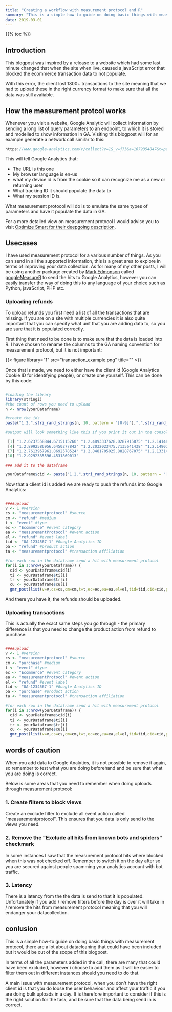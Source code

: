 ```yaml
---
title: "Creating a workflow with measurement protocol and R"
summary: "This is a simple how-to guide on doing basic things with measurement protocol"
date: 2019-03-01
---
```

{{% toc %}}

## Introduction
This blogpost was inspired by a release to a website which had some last minute changed that when the site when live, caused a javaScript error that blocked the ecommerce transaction data to not populate.

With this error, the client lost 1800+ transactions to the site meaning that we had to upload these in the right currency format to make sure that all the data was still avaliable.

## How the measurement protcol works
Whenever you visit a website, Google Analytic will collect information by sending a long list of query parameters to an endpoint, to which it is stored and modelled to show information in GA. Visiting this blogpost will for an example generate a network call similar to this:
```javaScript
https://www.google-analytics.com/r/collect?v=1&_v=j73&a=1679354847&t=pageview&_s=1&dl=https%3A%2F%2Fwww.mawani.dk%2Fpost%2Fmeasurement-protocol-usecases%2F&ul=en-us&de=UTF-8&dt=Creating%20a%20workflow%20with%20measurement%20protocol%20and%20R%20%7C%20DMH%20Analytics&sd=24-bit&sr=1440x900&vp=1440x256&je=0&_u=QACAAAAB~&jid=651243071&gjid=1319476248&cid=1164110852.1529450664&tid=UA-134673438-1&_gid=106302445.1550868348&_r=1&gtm=2wg241WBTJ7HR&z=1265093896
```

This will tell Google Analytics that:

* The URL is this one
* My browser language is en-us
* what my device id is from the cookie so it can recognize me as a new or returning user
* What tracking ID it should populate the data to
* What my session ID is.

What measurement protocol will do is to emulate the same types of parameters and have it populate the data in GA.

For a more detailed view on measurement protocol I would advise you to visit 
[Optimize Smart for their deepgoing description](https://www.optimizesmart.com/understanding-universal-analytics-measurement-protocol/).

## Usecases
I have used measurement protocol for a various number of things. As you can send in all the supported information, this is a great area to explore in terms of improving your data collection. As for many of my other posts, I will be using another package created by [Mark Edmonson](https://twitter.com/HoloMarkeD) called [googleMeasureR](https://github.com/MarkEdmondson1234/googleMeasureR) to send the hits to Google Analytics, however you can easily transfer the way of doing this to any language of your choice such as Python, javaScript, PHP etc.

### Uploading refunds
To upload refunds you first need a list of all the transactions that are missing. If you are on a site with multiple currencies it is also quite important that you can specify what unit that you are adding data to, so you are sure that it is populated correctly.

First thing that need to be done is to make sure that the data is loaded into R. I have chosen to rename the columns to the GA naming convention for measurement protocol, but it is not important:

{{< figure library="1" src="transaction_example.png" title="" >}}

Once that is made, we need to either have the client id (Google Analytics Cookie ID for identifying people), or create one yourself. This can be done by this code:

```r

#loading the library
library(stringi)
#the count of rows you need to upload
n <- nrow(yourDataframe)

#create the ids
paste("1.2.",stri_rand_strings(n, 10, pattern = "[0-9]"),".",stri_rand_strings(n, 10, pattern = "[0-9]"), sep = "")

#output will look something like this if you print it out in the console

 [1] "1.2.6237558844.6715115260" "1.2.4893337628.0287915875" "1.2.1414860945.6106576917"
 [4] "1.2.8992586956.6450277842" "1.2.2032023475.7135641438" "1.2.1490282359.1139988407"
 [7] "1.2.7613957961.8692578524" "1.2.8481705025.8828767075" "1.2.1331455569.2063291053"
[10] "1.2.9292335596.4531869013"

### add it to the dataframe

yourDataframe$cid <- paste("1.2.",stri_rand_strings(n, 10, pattern = "[0-9]"),".",stri_rand_strings(n, 10, pattern = "[0-9]"), sep = "")

```
Now that a client id is added we are ready to push the refunds into Google Analytics:

```r

####upload
v <- 1 #version
cs <- "measurementprotocol" #source
cm <- "refund" #medium
t <- "event" #type
ec <- "Ecommerce" #event category
ea <- "measurementProtocol" #event action
el <- "refund" #event label
tid <- "UA-1234567-1" #Google Analytics ID
pa <- "refund" #product action
ta <- "measurementprotocol" #transaction affiliation

#for each row in the dataframe send a hit with measurement protocol
for(i in 1:nrow(yourDataframe)) {
  cid <- yourDataframe$cid[i]
  ti <- yourDataframe$ti[i]
  tr <- yourDataframe$tr[i]
  cu <- yourDataframe$cu[i]
  gmr_post(list(v=v,cs=cs,cm=cm,t=t,ec=ec,ea=ea,el=el,tid=tid,cid=cid,pa=pa,ti=ti,tr=tr,cu=cu,ta=ta,ni="1"))

```

And there you have it, the refunds should be uploaded.

### Uploading transactions
This is actually the exact same steps you go through - the primary difference is that you need to change the product action from refund to purchase:

```r

####upload
v <- 1 #version
cs <- "measurementprotocol" #source
cm <- "purchase" #medium
t <- "event" #type
ec <- "Ecommerce" #event category
ea <- "measurementProtocol" #event action
el <- "refund" #event label
tid <- "UA-1234567-1" #Google Analytics ID
pa <- "purchase" #product action
ta <- "measurementprotocol" #transaction affiliation

#for each row in the dataframe send a hit with measurement protocol
for(i in 1:nrow(yourDataframe)) {
  cid <- yourDataframe$cid[i]
  ti <- yourDataframe$ti[i]
  tr <- yourDataframe$tr[i]
  cu <- yourDataframe$cu[i]
  gmr_post(list(v=v,cs=cs,cm=cm,t=t,ec=ec,ea=ea,el=el,tid=tid,cid=cid,pa=pa,ti=ti,tr=tr,cu=cu,ta=ta,ni="1"))

```
## words of caution
When you add data to Google Analytics, it is not possible to remove it again, so remember to test what you are doing beforehand and be sure that what you are doing is correct. 

Below is some areas that you need to remember when doing uploads through measurement protocol:

### 1. Create filters to block views
Create an exclude filter to exclude all event action called "measurementprotocol". This ensures that you data is only send to the views you need.

### 2. Remove the "Exclude all hits from known bots and spiders" checkmark
In some instances I saw that the measurement protocol hits where blocked when this was not checked off. Remember to switch it on the day after so you are secured against people spamming your analytics account with bot traffic.

### 3. Latency 
There is a latency from the the data is send to that it is populated. Unfortunately if you add / remove filters before the day is over it will take in / remove the hits from measurement protocol meaning that you will endanger your datacollection.

## conlusion
This is a simple how-to guide on doing basic things with measurement protocol, there are a lot about datacleaning that could have been included but it would be out of the scope of this blogpost.

In terms of all the parameters added in the call, there are many that could have been excluded, however i choose to add them as it will be easier to filter them out in different instances should you need to do that.

A main issue with measurement protocol, when you don't have the right client id is that you do loose the user behaviour and affect your traffic if you are doing bulk uploads in a day. It is therefore important to consider if this is the right solution for the task, and be sure that the data being send in is correct.

